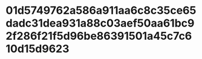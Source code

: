# 01d5749762a586a911aa6c8c35ce65dadc31dea931a88c03aef50aa61bc92f286f21f5d96be86391501a45c7c610d15d9623